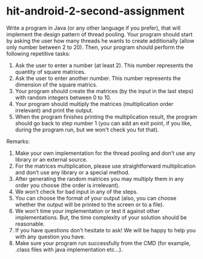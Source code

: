 # hit-android-2-second-assignment

Write a program in Java (or any other language if you prefer), that will implement the design pattern of thread pooling.
Your program should start by asking the user how many threads he wants to create additionally (allow only number between 2 to 20).
Then, your program should perform the following repetitive tasks:
 1. Ask the user to enter a number (at least 2). This number represents the quantity of square matrices.
 2. Ask the user to enter another number. This number represents the dimension of the square matrics.
 3. Your program should create the matrices (by the input in the last steps) with random integers between 0 to 10.
 4. Your program should multiply the matrices (multiplication order irrelevant) and print the output.
 5. When the program finishes printing the multiplication result, the program should go back to step number 1 (you can add an exit point, if you like, during the program run, but we won't check you fot that).
 
 Remarks:
  1. Make your own implementation for the thread pooling and don’t use any library or an external source.
  2. For the matrices multiplication, please use straightforward multiplication and don’t use any library or a special method.
  3. After generating the random matrices you may multiply them in any order you choose (the order is irrelevant).
  4. We won’t check for bad input in any of the steps.
  5. You can choose the format of your output (also, you can choose whether the output will be printed to the screen or to a file).
  6. We won’t time your implementation or test it against other implementations. But, the time complexity of your solution should be reasonable.
  7. If you have questions don’t hesitate to ask! We will be happy to help you with any question you have.
  8. Make sure your program run successfully from the CMD (for example, .class files with java implementation etc...).

